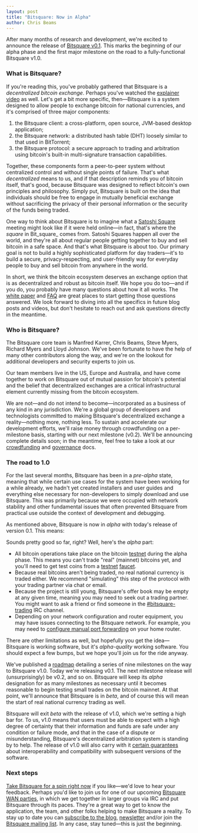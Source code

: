 ```yaml
---
layout: post
title: "Bitsquare: Now in Alpha"
author: Chris Beams
---
```

After many months of research and development, we're excited to announce the release of [Bitsquare v0.1][1]. This marks the beginning of our alpha phase and the first major milestone on the road to a fully-functional Bitsquare v1.0.

### What is Bitsquare?

If you're reading this, you've probably gathered that Bitsquare is a _decentralized bitcoin exchange_. Perhaps you've watched the [explainer video][2] as well. Let's get a bit more specific, then—Bitsquare is a system designed to allow people to exchange bitcoin for national currencies, and it's comprised of three major components:

 1. the Bitsquare client: a cross-platform, open source, JVM-based desktop application;
 2. the Bitsquare network: a distributed hash table (DHT) loosely similar to that used in BitTorrent;
 3. the Bitsquare protocol: a secure approach to trading and arbitration using bitcoin's built-in multi-signature transaction capabilities.

Together, these components form a peer-to-peer system without centralized control and without single points of failure. That's what _decentralized_ means to us, and if that description reminds you of bitcoin itself, that's good, because Bitsquare was designed to reflect bitcoin's own principles and philosophy. Simply put, Bitsquare is built on the idea that individuals should be free to engage in mutually beneficial exchange without sacrificing the privacy of their personal information or the security of the funds being traded.

One way to think about Bitsquare is to imagine what a [Satoshi Square][3] meeting might look like if it were held online—in fact, that's where the _square_ in Bit_square_ comes from. Satoshi Squares happen all over the world, and they're all about regular people getting together to buy and sell bitcoin in a safe space. And that's what Bitsquare is about too. Our primary goal is not to build a highly sophisticated platform for day traders—it's to build a secure, privacy-respecting, and user-friendly way for everyday people to buy and sell bitcoin from anywhere in the world.

In short, we think the bitcoin ecosystem deserves an exchange option that is as decentralized and robust as bitcoin itself. We hope you do too—and if you do, you probably have many questions about how it all works. The [white paper][4] and [FAQ][5] are great places to start getting those questions answered. We look forward to diving into all the specifics in future blog posts and videos, but don't hesitate to reach out and ask questions directly in the meantime.

### Who is Bitsquare?

The Bitsquare core team is Manfred Karrer, Chris Beams, Steve Myers, Richard Myers and Lloyd Johnson. We've been fortunate to have the help of many other contributors along the way, and we're on the lookout for additional developers and security experts to join us.

Our team members live in the US, Europe and Australia, and have come together to work on Bitsquare out of mutual passion for bitcoin's potential and the belief that decentralized exchanges are a critical infrastructural element currently missing from the bitcoin ecosystem.

We are not—and do not intend to become—incorporated as a business of any kind in any jurisdiction. We're a global group of developers and technologists committed to making Bitsquare's decentralized exchange a reality—nothing more, nothing less. To sustain and accelerate our development efforts, we'll raise money through crowdfunding on a per-milestone basis, starting with our next milestone (v0.2). We'll be announcing complete details soon; in the meantime, feel free to take a look at our [crowdfunding][8] and [governance][9] docs.

### The road to 1.0

For the last several months, Bitsquare has been in a _pre-alpha_ state, meaning that while certain use cases for the system have been working for a while already, we hadn't yet created installers and user guides and everything else necessary for non-developers to simply download and use Bitsquare. This was primarily because we were occupied with network stability and other fundamental issues that often prevented Bitsquare from practical use outside the context of development and debugging.

As mentioned above, Bitsquare is now in _alpha_ with today's release of version 0.1. This means:

Sounds pretty good so far, right? Well, here's the _alpha_ part:

 - All bitcoin operations take place on the bitcoin [testnet][10] during the alpha phase. This means you can't trade "real" (mainnet) bitcoins yet, and you'll need to get test coins from a [testnet][11] [faucet][12].
 - Because real bitcoins aren't being traded, no real national currency is traded either. We recommend "simulating" this step of the protocol with your trading partner via chat or email.
 - Because the project is still young, Bitsquare's offer book may be empty at any given time, meaning you may need to seek out a trading partner. You might want to ask a friend or find someone in the [#bitsquare-trading][14] IRC channel.
 - Depending on your network configuration and router equipment, you may have issues connecting to the Bitsquare network. For example, you may need to [configure manual port forwarding][15] on your home router.

There are other limitations as well, but hopefully you get the idea—Bitsquare is working software, but it's _alpha-quality_ working software. You should expect a few bumps, but we hope you'll join us for the ride anyway.

We've published a [roadmap][16] detailing a series of nine milestones on the way to Bitsquare v1.0. Today we're releasing v0.1. The next milestone release will (unsurprisingly) be v0.2, and so on. Bitsquare will keep its _alpha_ designation for as many milestones as necessary until it becomes reasonable to begin testing small trades on the bitcoin mainnet. At that point, we'll announce that Bitsquare is in _beta_, and of course this will mean the start of real national currency trading as well.

Bitsquare will exit _beta_ with the release of v1.0, which we're setting a high bar for. To us, v1.0 means that users must be able to expect with a high degree of certainty that their information and funds are safe under any condition or failure mode, and that in the case of a dispute or misunderstanding, Bitsquare's decentralized arbitration system is standing by to help. The release of v1.0 will also carry with it [certain guarantees][17] about interoperability and compatibility with subsequent versions of the software.

### Next steps

[Take Bitsquare for a spin right now][1] if you like—we'd love to hear your feedback. Perhaps you'd like to join us for one of our upcoming [Bitsquare WAN parties][18], in which we get together in larger groups via IRC and put Bitsquare through its paces. They're a great way to get to know the application, the team, and other folks helping to make Bitsquare a reality. To stay up to date you can [subscribe to the blog][19], [newsletter][20] and/or join the [Bitsquare mailing list][21]. In any case, stay tuned—this is just the beginning.

[1]: https://github.com/bitsquare/bitsquare/releases/v0.1.0
[2]: https://vimeo.com/113838717
[3]: http://satoshiatx.com/
[4]: /docs/bitsquare.pdf
[5]: /faq/
[8]: /crowdfunding/
[9]: /governance/
[10]: https://en.bitcoin.it/wiki/Testnet
[11]: http://faucet.xeno-genesis.com/
[12]: http://tpfaucet.appspot.com/
[14]: http://webchat.freenode.net/?channels=bitsquare-trading
[15]: https://github.com/bitsquare/bitsquare/wiki/How-to-setup-port-forwarding
[16]: /roadmap/
[17]: http://semver.org/
[18]: https://github.com/bitsquare/bitsquare/wiki/Bitsquare-WAN-Parties
[19]: /blog/feed
[20]: http://bitsquare.us9.list-manage.com/subscribe?u=fee3c64b1504e7835a98b0ed3&id=dc09b9ca64
[21]: /community/#mailing-list
